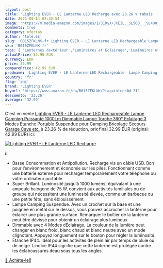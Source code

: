 ```yaml
---
layout: post
title: 'Lighting EVER - LE Lanterne LED Recharge avec 23.26 % rabais '
date: 2021-09-14 07:30:54
image: 'https://m.media-amazon.com/images/I/31RyX+JKEIL._SL500_._SL400_.jpg'
comments: true
category: ofertas
author: 'tole.es'
slug: 'B015ZFKLNK-fr Lighting EVER - LE Lanterne LED Rechargeable Lampe Camping...'
sku: 'B015ZFKLNK-fr'
tags: [ 'Lanternes dextérieur','Luminaires et Éclairage','Luminaires et éclairage','Luminaires extérieur','lighting ever', ]
actualPrice: 32.99 EUR
currency: EUR
price: 32.99
comparePrice: 42.99 EUR
prodname: 'Lighting EVER - LE Lanterne LED Rechargeable  Lampe Camping Puissante 1000Lm Dimmable  Lampe Torche 360° Eclairage 3 Modes  Etanche Portable Suspendue  pour Camping  Bricolage  Secours  Garage  Cave  etc.'
country: 'fr'
flag: '🇫🇷'
brand: 'Lighting EVER'
buyurl: 'https://www.amazon.fr/dp/B015ZFKLNK/?tag=tolees0d-21'
descuento: '23.26'
average: '32.99'
---
```


C'est en vente [Lighting EVER - LE Lanterne LED Rechargeable  Lampe Camping Puissante 1000Lm Dimmable  Lampe Torche 360° Eclairage 3 Modes  Etanche Portable Suspendue  pour Camping  Bricolage  Secours  Garage  Cave  etc.](https://www.amazon.fr/dp/B015ZFKLNK/?tag=tolees0d-21)  à  23.26 % de réduction, prix final  32.99 EUR (original: 42.99 EUR) ici:

[![Lighting EVER - LE Lanterne LED Recharge](https://m.media-amazon.com/images/I/31RyX+JKEIL._SL500_._SL400_.jpg)](https://www.amazon.fr/dp/B015ZFKLNK/?tag=tolees0d-21)

ℹ️:

- Basse Consommation et Antipollution. Recharge via un câble USB. Bon pour l’environnement et économie sur les piles. Fonctionnant comme une batterie externe pour recharger temporairement votre téléphone ou votre ordinateur portable.
- Super Brillant. Luminosité jusqu’à 1000 lumens, équivalant à une ampoule halogène de 75 W, convient aux activités familiales ou de groupe qui nécessitent une luminosité élevée, comme un barbecue ou une petite fête, sans éblouissement.
- Lampe Camping Suspendue. Avec un crochet sur la base et une poignée en métal sur le dessus, vous pouvez accrocher la lanterne pour éclairer une plus grande surface. Remarque: le boîtier de la lanterne peut être dévissé pour obtenir un éclairage plus lumineux.
- Dimmable avec 4 Modes dÉclairage. La couleur de la lumière peut changer en blanc froid, blanc chaud et blanc neutre avec un mode clignotant. Appuyez longuement sur le bouton pour régler la luminosité.
- Étanche IP44. Idéal pour les activités de plein air par temps de pluie ou de neige. Lindice IP44 signifie que cette lanterne est protégée contre les éclaboussures deau sous tous les angles.

[🛒 Achète-le!!](https://www.amazon.fr/dp/B015ZFKLNK/?tag=tolees0d-21)
